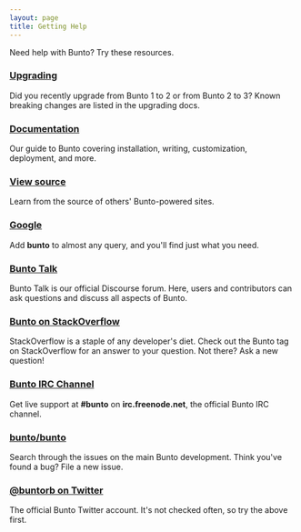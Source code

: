 ```yaml
---
layout: page
title: Getting Help
---
```


Need help with Bunto? Try these resources.

### [Upgrading](/docs/upgrading/)

Did you recently upgrade from Bunto 1 to 2 or from Bunto 2 to 3?
Known breaking changes are listed in the upgrading docs.

### [Documentation](/docs/home/)

Our guide to Bunto covering installation, writing, customization, deployment, and more.

### [View source](https://github.com/bunto/bunto/wiki/sites)

Learn from the source of others' Bunto-powered sites.

### [Google](https://www.google.com/?q=bunto)

Add **bunto** to almost any query, and you'll find just what you need.

### [Bunto Talk](https://bunto.github.io/talk/)

Bunto Talk is our official Discourse forum. Here, users and contributors
can ask questions and discuss all aspects of Bunto.

### [Bunto on StackOverflow](https://stackoverflow.com/questions/tagged/bunto)

StackOverflow is a staple of any developer's diet. Check out the Bunto tag
on StackOverflow for an answer to your question. Not there? Ask a new
question!

### [Bunto IRC Channel](irc:irc.freenode.net/bunto)

Get live support at **#bunto** on **irc.freenode.net**, the official
Bunto IRC channel.

### [bunto/bunto](https://github.com/bunto/bunto/issues)

Search through the issues on the main Bunto development. Think you've
found a bug? File a new issue.

### [@buntorb on Twitter](https://twitter.com/buntorb)

The official Bunto Twitter account. It's not checked often, so try the
above first.
